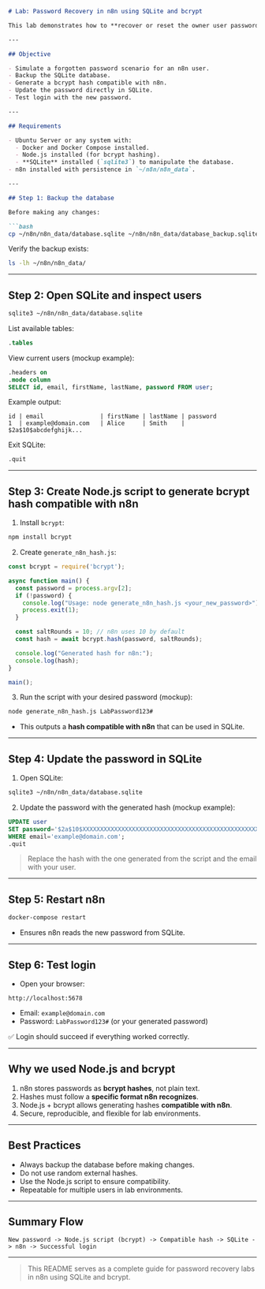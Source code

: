 ````markdown
# Lab: Password Recovery in n8n using SQLite and bcrypt

This lab demonstrates how to **recover or reset the owner user password in n8n** using SQLite and Node.js (`bcrypt`). It shows how to generate a compatible hash and update the password directly in the database.

---

## Objective

- Simulate a forgotten password scenario for an n8n user.
- Backup the SQLite database.
- Generate a bcrypt hash compatible with n8n.
- Update the password directly in SQLite.
- Test login with the new password.

---

## Requirements

- Ubuntu Server or any system with:
  - Docker and Docker Compose installed.
  - Node.js installed (for bcrypt hashing).
  - **SQLite** installed (`sqlite3`) to manipulate the database.
- n8n installed with persistence in `~/n8n/n8n_data`.

---

## Step 1: Backup the database

Before making any changes:

```bash
cp ~/n8n/n8n_data/database.sqlite ~/n8n/n8n_data/database_backup.sqlite
````

Verify the backup exists:

```bash
ls -lh ~/n8n/n8n_data/
```

---

## Step 2: Open SQLite and inspect users

```bash
sqlite3 ~/n8n/n8n_data/database.sqlite
```

List available tables:

```sql
.tables
```

View current users (mockup example):

```sql
.headers on
.mode column
SELECT id, email, firstName, lastName, password FROM user;
```

Example output:

```
id | email                | firstName | lastName | password
1  | example@domain.com   | Alice     | Smith    | $2a$10$abcdefghijk...
```

Exit SQLite:

```sql
.quit
```

---

## Step 3: Create Node.js script to generate bcrypt hash compatible with n8n

1. Install `bcrypt`:

```bash
npm install bcrypt
```

2. Create `generate_n8n_hash.js`:

```javascript
const bcrypt = require('bcrypt');

async function main() {
  const password = process.argv[2];
  if (!password) {
    console.log("Usage: node generate_n8n_hash.js <your_new_password>");
    process.exit(1);
  }

  const saltRounds = 10; // n8n uses 10 by default
  const hash = await bcrypt.hash(password, saltRounds);

  console.log("Generated hash for n8n:");
  console.log(hash);
}

main();
```

3. Run the script with your desired password (mockup):

```bash
node generate_n8n_hash.js LabPassword123#
```

* This outputs a **hash compatible with n8n** that can be used in SQLite.

---

## Step 4: Update the password in SQLite

1. Open SQLite:

```bash
sqlite3 ~/n8n/n8n_data/database.sqlite
```

2. Update the password with the generated hash (mockup example):

```sql
UPDATE user 
SET password='$2a$10$XXXXXXXXXXXXXXXXXXXXXXXXXXXXXXXXXXXXXXXXXXXXXXXXXXXX'
WHERE email='example@domain.com';
.quit
```

> Replace the hash with the one generated from the script and the email with your user.

---

## Step 5: Restart n8n

```bash
docker-compose restart
```

* Ensures n8n reads the new password from SQLite.

---

## Step 6: Test login

* Open your browser:

```
http://localhost:5678
```

* Email: `example@domain.com`
* Password: `LabPassword123#` (or your generated password)

✅ Login should succeed if everything worked correctly.

---

## Why we used Node.js and bcrypt

1. n8n stores passwords as **bcrypt hashes**, not plain text.
2. Hashes must follow a **specific format n8n recognizes**.
3. Node.js + bcrypt allows generating hashes **compatible with n8n**.
4. Secure, reproducible, and flexible for lab environments.

---

## Best Practices

* Always backup the database before making changes.
* Do not use random external hashes.
* Use the Node.js script to ensure compatibility.
* Repeatable for multiple users in lab environments.

---

## Summary Flow

```
New password -> Node.js script (bcrypt) -> Compatible hash -> SQLite -> n8n -> Successful login
```

---

> This README serves as a complete guide for password recovery labs in n8n using SQLite and bcrypt.
